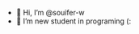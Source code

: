 - 👋 Hi, I’m @souifer-w
- 👀 I’m new student in programing (:
<!---
souifer-w/souifer-w is a ✨ special ✨ repository because its `README.md` (this file) appears on your GitHub profile.
You can click the Preview link to take a look at your changes.
--->
